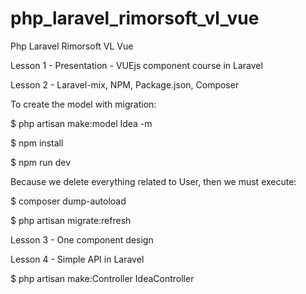 # php_laravel_rimorsoft_vl_vue
Php Laravel Rimorsoft VL Vue

Lesson 1 - Presentation - VUEjs component course in Laravel

Lesson 2 - Laravel-mix, NPM, Package.json, Composer

To create the model with migration:

$ php artisan make:model Idea -m

$ npm install

$ npm run dev

Because we delete everything related to User, then we must execute:

$ composer dump-autoload 

$ php artisan migrate:refresh

Lesson 3 - One component design

Lesson 4 - Simple API in Laravel

$ php artisan make:Controller IdeaController

